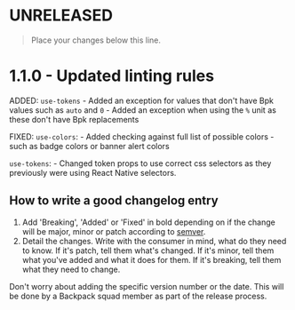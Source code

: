 # UNRELEASED

> Place your changes below this line.

# 1.1.0 - Updated linting rules
ADDED:
  `use-tokens`
    - Added an exception for values that don't have Bpk values such as `auto` and `0`
    - Added an exception when using the `%` unit as these don't have Bpk replacements

FIXED:
  `use-colors`:
    - Added checking against full list of possible colors - such as badge colors or banner alert colors

  `use-tokens`:
    - Changed token props to use correct css selectors as they previously were using React Native selectors.



## How to write a good changelog entry

1. Add 'Breaking', 'Added' or 'Fixed' in bold depending on if the change will be major, minor or patch according to [semver](semver.org).
2. Detail the changes. Write with the consumer in mind, what do they need to know. If it's patch, tell them what's changed. If it's minor, tell them what you've added and what it does for them. If it's breaking, tell them what they need to change.

Don't worry about adding the specific version number or the date. This will be done by a Backpack squad member as part of the release process.
